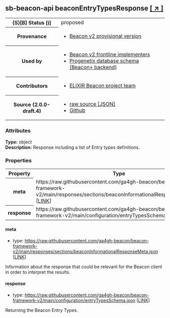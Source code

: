 
<div id="schema-header-title">
  <h2><span id="schema-header-title-project">sb-beacon-api</span> beaconEntryTypesResponse <a href="https://github.com/ga4gh-schemablocks/sb-beacon-api" target="_BLANK">[ &nearr; ]</a></h2>
</div>

<table id="schema-header-table">
<tr>
<th>{S}[B] Status <a href="https://schemablocks.org/about/sb-status-levels.html">[i]</a></th>
<td><div id="schema-header-status">proposed</div></td>
</tr>
<tr><th>Provenance</th><td><ul>
<li><a href="https://github.com/ga4gh-beacon/">Beacon v2 provisional version</a></li>
</ul></td></tr>
<tr><th>Used by</th><td><ul>
<li><a href="https://ga4gh-approval-service-registry.ega-archive.org">Beacon v2 frontline implementers</a></li>
<li><a href="https://docs.progenetix.org/beaconplus/">Progenetix database schema (Beacon+ backend)</a></li>
</ul></td></tr>


<!--more-->
<tr><th>Contributors</th><td><ul>
<li><a href="https://beacon-project.io/categories/people.html">ELIXIR Beacon project team</a></li>
</ul></td></tr>
<tr><th>Source (2.0.0-draft.4)</th><td><ul>
<li><a href="current/beaconEntryTypesResponse.json" target="_BLANK">raw source [JSON]</a></li>
<li><a href="https://github.com/ga4gh-schemablocks/sb-beacon-api/blob/master/schemas/framework/responses/beaconEntryTypesResponse.yaml" target="_BLANK">Github</a></li>
</ul></td></tr>
</table>

<div id="schema-attributes-title"><h3>Attributes</h3></div>

  
__Type:__ object  
__Description:__ Response including a list of Entry types definitions.
### Properties

<table id="schema-properties-table">
<tr><th>Property</th><th>Type</th></tr>
<tr><th>meta</th><td>https://raw.githubusercontent.com/ga4gh-beacon/beacon-framework-v2/main/responses/sections/beaconInformationalResponseMeta.json [<a href="https://raw.githubusercontent.com/ga4gh-beacon/beacon-framework-v2/main/responses/sections/beaconInformationalResponseMeta.json">LINK</a>]</td></tr>
<tr><th>response</th><td>https://raw.githubusercontent.com/ga4gh-beacon/beacon-framework-v2/main/configuration/entryTypesSchema.json [<a href="https://raw.githubusercontent.com/ga4gh-beacon/beacon-framework-v2/main/configuration/entryTypesSchema.json">LINK</a>]</td></tr>
</table>


#### meta

* type: https://raw.githubusercontent.com/ga4gh-beacon/beacon-framework-v2/main/responses/sections/beaconInformationalResponseMeta.json [<a href="https://raw.githubusercontent.com/ga4gh-beacon/beacon-framework-v2/main/responses/sections/beaconInformationalResponseMeta.json">LINK</a>]

Information about the response that could be relevant for the Beacon client in order to interpret the results.


#### response

* type: https://raw.githubusercontent.com/ga4gh-beacon/beacon-framework-v2/main/configuration/entryTypesSchema.json [<a href="https://raw.githubusercontent.com/ga4gh-beacon/beacon-framework-v2/main/configuration/entryTypesSchema.json">LINK</a>]

Returning the Beacon Entry Types.


